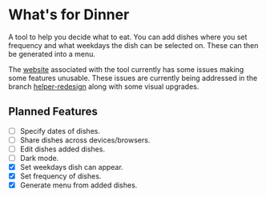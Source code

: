 # **What's for Dinner**
A tool to help you decide what to eat. You can add dishes where you set frequency and what weekdays the dish can be selected on. These can then be generated into a menu.

The [website](https://antonegas.github.io/whats-for-dinner/) associated with the tool currently has some issues making some features unusable. These issues are currently being addressed in the branch [helper-redesign](https://github.com/antonegas/whats-for-dinner/tree/helper-redesign) along with some visual upgrades.

## Planned Features
- [ ] Specify dates of dishes.
- [ ] Share dishes across devices/browsers.
- [ ] Edit dishes added dishes.
- [ ] Dark mode.
- [x] Set weekdays dish can appear.
- [x] Set frequency of dishes.
- [x] Generate menu from added dishes.
